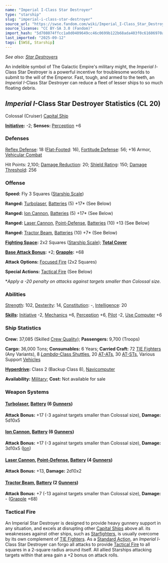 ```yaml
---
name: "Imperial I-Class Star Destroyer"
type: "starship"
slug: "imperial-i-class-star-destroyer"
source_url: "https://swse.fandom.com/wiki/Imperial_I-Class_Star_Destroyer"
source_license: "CC BY-SA 3.0 (Fandom)"
import_hash: "5d708074ffcc1a0d0409649cc46c0699b122b68ada403f0c61606970a3aea712"
last_imported: "2025-09-12"
tags: [SWSE, Starship]
---
```

*See also: [Star Destroyers](https://swse.fandom.com/wiki/Star_Destroyers)*

An indelible symbol of The Galactic Empire's military might, the *Imperial I*-Class Star Destroyer is a powerful incentive for troublesome worlds to submit to the will of the Emperor. Fast, tough, and armed to the teeth, an *Imperial I*-Class Star Destroyer can reduce a fleet of lesser ships to so much floating debris.

## *Imperial I*-Class Star Destroyer Statistics (CL 20)
Colossal (Cruiser) [Capital Ship](https://swse.fandom.com/wiki/Capital_Ship)

**[Initiative](https://swse.fandom.com/wiki/Initiative):** -2; **Senses:** [Perception](https://swse.fandom.com/wiki/Perception) +6
### Defenses
[Reflex Defense](https://swse.fandom.com/wiki/Reflex_Defense_(Vehicles)): 18 ([Flat-Footed](https://swse.fandom.com/wiki/Flat-Footed): 16), [Fortitude Defense](https://swse.fandom.com/wiki/Fortitude_Defense_(Vehicles)): 56; +16 Armor, [Vehicular Combat](https://swse.fandom.com/wiki/Vehicular_Combat)

Hit Points: 2,100; [Damage Reduction](https://swse.fandom.com/wiki/Damage_Reduction): 20; [Shield Rating](https://swse.fandom.com/wiki/Shield_Rating): 150; [Damage Threshold](https://swse.fandom.com/wiki/Damage_Threshold_(Vehicles)): 256
### Offense
**Speed:** Fly 3 Squares ([Starship Scale](https://swse.fandom.com/wiki/Starship_Scale))

**Ranged:** [Turbolaser](https://swse.fandom.com/wiki/Turbolaser), [Batteries](https://swse.fandom.com/wiki/Batteries) (5) +17* (See Below)

**Ranged:** [Ion Cannon](https://swse.fandom.com/wiki/Ion_Cannon), [Batteries](https://swse.fandom.com/wiki/Batteries) (5) +17* (See Below)

**Ranged:** [Laser Cannon](https://swse.fandom.com/wiki/Laser_Cannon), [Point-Defense](https://swse.fandom.com/wiki/Point-Defense), [Batteries](https://swse.fandom.com/wiki/Batteries) (10) +13 (See Below)

**Ranged:** [Tractor Beam](https://swse.fandom.com/wiki/Tractor_Beam), [Batteries](https://swse.fandom.com/wiki/Batteries) (10) +7* (See Below)

**[Fighting Space](https://swse.fandom.com/wiki/Fighting_Space):** 2x2 Squares ([Starship Scale](https://swse.fandom.com/wiki/Starship_Scale)); **[Total Cover](https://swse.fandom.com/wiki/Total_Cover)**

**[Base Attack Bonus](https://swse.fandom.com/wiki/Base_Attack_Bonus):** +2; **[Grapple](https://swse.fandom.com/wiki/Grapple):** +68

**Attack Options:** [Focused Fire](https://swse.fandom.com/wiki/Focused_Fire) (2x2 Squares)

**Special Actions:** [Tactical Fire](https://swse.fandom.com/wiki/Tactical_Fire) (See Below)

**Apply a -20 penalty on attacks against targets smaller than Colossal size.*
### Abilities
[Strength](https://swse.fandom.com/wiki/Strength): 102, [Dexterity](https://swse.fandom.com/wiki/Dexterity): 14, [Constitution](https://swse.fandom.com/wiki/Constitution): -, [Intelligence](https://swse.fandom.com/wiki/Intelligence): 20

**[Skills](https://swse.fandom.com/wiki/Skills):** [Initiative](https://swse.fandom.com/wiki/Initiative) -2, [Mechanics](https://swse.fandom.com/wiki/Mechanics) +6, [Perception](https://swse.fandom.com/wiki/Perception) +6, [Pilot](https://swse.fandom.com/wiki/Pilot) -2, [Use Computer](https://swse.fandom.com/wiki/Use_Computer) +6
### Ship Statistics
**Crew:** 37,085 (Skilled [Crew Quality](https://swse.fandom.com/wiki/Crew_Quality)); **Passengers:** 9,700 (Troops)

**Cargo:** 36,000 Tons; **Consumables:** 6 Years; **Carried Craft:** 72 [TIE Fighters](https://swse.fandom.com/wiki/TIE_Fighters) (Any Variants), 8 [*Lambda*-Class Shuttles](https://swse.fandom.com/wiki/Lambda-Class_Shuttles), 20 [AT-ATs](https://swse.fandom.com/wiki/AT-ATs), 30 [AT-STs](https://swse.fandom.com/wiki/AT-STs), Various Support [Vehicles](https://swse.fandom.com/wiki/Vehicles)

**[Hyperdrive](https://swse.fandom.com/wiki/Hyperdrive):** Class 2 (Backup Class 8), [Navicomputer](https://swse.fandom.com/wiki/Navicomputer)

**Availability:** [Military](https://swse.fandom.com/wiki/Military); **Cost:** Not available for sale
### Weapon Systems

#### **[Turbolaser](https://swse.fandom.com/wiki/Turbolaser), [Battery](https://swse.fandom.com/wiki/Battery) (6 [Gunners](https://swse.fandom.com/wiki/Gunners))**
**Attack Bonus:** +17 (-3 against targets smaller than Colossal size), **Damage:** 5d10x5

#### **[Ion Cannon](https://swse.fandom.com/wiki/Ion_Cannon), [Battery](https://swse.fandom.com/wiki/Battery) (6 [Gunners](https://swse.fandom.com/wiki/Gunners))**
**Attack Bonus:** +17 (-3 against targets smaller than Colossal size), **Damage:** 3d10x5 ([Ion](https://swse.fandom.com/wiki/Ion))

#### **[Laser Cannon](https://swse.fandom.com/wiki/Laser_Cannon), [Point-Defense](https://swse.fandom.com/wiki/Point-Defense), [Battery](https://swse.fandom.com/wiki/Battery) (4 [Gunners](https://swse.fandom.com/wiki/Gunners))**
**Attack Bonus:** +13, **Damage:** 2d10x2

#### **[Tractor Beam](https://swse.fandom.com/wiki/Tractor_Beam), [Battery](https://swse.fandom.com/wiki/Battery) (2 [Gunners](https://swse.fandom.com/wiki/Gunners))**
**Attack Bonus:** +7 (-13 against targets smaller than Colossal size), **Damage:** - ([Grapple](https://swse.fandom.com/wiki/Grapple) +68)

### Tactical Fire
An Imperial Star Destroyer is designed to provide heavy gunnery support in any situation, and excels at disrupting other [Capital Ships](https://swse.fandom.com/wiki/Capital_Ships) above all. its weaknesses against other ships, such as [Starfighters](https://swse.fandom.com/wiki/Starfighters), is usually overcome by its own complement of [TIE Fighters](https://swse.fandom.com/wiki/TIE_Fighters). As a [Standard Action](https://swse.fandom.com/wiki/Standard_Action), an *Imperial I*-Class Star Destroyer can forgo all attacks to provide [Tactical Fire](https://swse.fandom.com/wiki/Tactical_Fire) to all squares in a 2-square radius around itself. All allied Starships attacking targets within that area gain a +2 bonus on attack rolls.